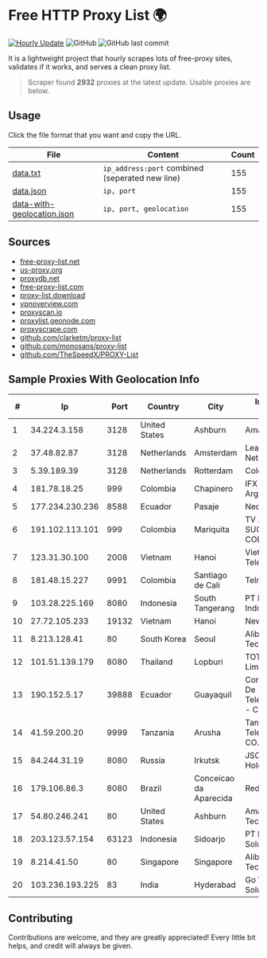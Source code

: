 
# Free HTTP Proxy List 🌍

[![Hourly Update](https://github.com/mertguvencli/http-proxy-list/actions/workflows/main.yml/badge.svg?branch=main)](https://github.com/mertguvencli/http-proxy-list/actions/workflows/main.yml)
![GitHub](https://img.shields.io/github/license/mertguvencli/http-proxy-list)
![GitHub last commit](https://img.shields.io/github/last-commit/mertguvencli/http-proxy-list)

It is a lightweight project that hourly scrapes lots of free-proxy sites, validates if it works, and serves a clean proxy list.


> Scraper found **2932** proxies at the latest update. Usable proxies are below.

## Usage

Click the file format that you want and copy the URL.


|File|Content|Count|
|----|-------|-----|
|[data.txt](https://raw.githubusercontent.com/mertguvencli/http-proxy-list/main/proxy-list/data.txt)|`ip_address:port` combined (seperated new line)|155|
|[data.json](https://raw.githubusercontent.com/mertguvencli/http-proxy-list/main/proxy-list/data.json)|`ip, port`|155|
|[data-with-geolocation.json](https://raw.githubusercontent.com/mertguvencli/http-proxy-list/main/proxy-list/data-with-geolocation.json)|`ip, port, geolocation`|155|

## Sources

* [free-proxy-list.net](https://free-proxy-list.net)
* [us-proxy.org](https://www.us-proxy.org)
* [proxydb.net](http://proxydb.net)
* [free-proxy-list.com](https://free-proxy-list.com/?page=&port=&type%5B%5D=http&type%5B%5D=https&up_time=0&search=Search)
* [proxy-list.download](https://www.proxy-list.download/HTTP)
* [vpnoverview.com](https://vpnoverview.com/privacy/anonymous-browsing/free-proxy-servers)
* [proxyscan.io](https://www.proxyscan.io)
* [proxylist.geonode.com](https://proxylist.geonode.com/api/proxy-list?limit=300&page=1&sort_by=lastChecked&sort_type=desc&protocols=http,https)
* [proxyscrape.com](https://api.proxyscrape.com/v2/?request=displayproxies&protocol=http&timeout=10000&country=all&ssl=all&anonymity=all)
* [github.com/clarketm/proxy-list](https://raw.githubusercontent.com/clarketm/proxy-list/master/proxy-list-raw.txt)
* [github.com/monosans/proxy-list](https://raw.githubusercontent.com/monosans/proxy-list/main/proxies/http.txt)
* [github.com/TheSpeedX/PROXY-List](https://raw.githubusercontent.com/TheSpeedX/PROXY-List/master/http.txt)


## Sample Proxies With Geolocation Info

|#|Ip|Port|Country|City|Internet Service Provider|
|-|--|----|-------|----|-------------------------|
|1|34.224.3.158|3128|United States|Ashburn|Amazon.com, Inc.|
|2|37.48.82.87|3128|Netherlands|Amsterdam|LeaseWeb Netherlands B.V.|
|3|5.39.189.39|3128|Netherlands|Rotterdam|ColoCenter b.v.|
|4|181.78.18.25|999|Colombia|Chapinero|IFX Networks Argentina S.R.L|
|5|177.234.230.236|8588|Ecuador|Pasaje|Nedetel S.A.|
|6|191.102.113.101|999|Colombia|Mariquita|TV AZTECA SUCURSAL COLOMBIA|
|7|123.31.30.100|2008|Vietnam|Hanoi|VietNam Post and Telecom Corporation|
|8|181.48.15.227|9991|Colombia|Santiago de Cali|Telmex Colombia S.A.|
|9|103.28.225.169|8080|Indonesia|South Tangerang|PT Palapa Media Indonesia|
|10|27.72.105.233|19132|Vietnam|Hanoi|Newass2011xDSLHN|
|11|8.213.128.41|80|South Korea|Seoul|Alibaba (US) Technology Co., Ltd.|
|12|101.51.139.179|8080|Thailand|Lopburi|TOT Public Company Limited|
|13|190.152.5.17|39888|Ecuador|Guayaquil|Corporacion Nacional De Telecomunicaciones - CNT EP|
|14|41.59.200.20|9999|Tanzania|Arusha|Tanzania Telecommunications CO. LTD|
|15|84.244.31.19|8080|Russia|Irkutsk|JSC "ER-Telecom Holding"|
|16|179.106.86.3|8080|Brazil|Conceicao da Aparecida|Rede Nets Ltda.|
|17|54.80.246.241|80|United States|Ashburn|Amazon Technologies Inc.|
|18|203.123.57.154|63123|Indonesia|Sidoarjo|PT Maxindo Mitra Solusi|
|19|8.214.41.50|80|Singapore|Singapore|Alibaba (US) Technology Co., Ltd.|
|20|103.236.193.225|83|India|Hyderabad|Go WiFi Networking Solutions Pvt Ltd|



## Contributing

Contributions are welcome, and they are greatly appreciated! Every
little bit helps, and credit will always be given.


